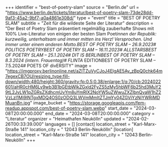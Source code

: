 +++
identifier = "best-of-poetry-slam"
source = "Berlin.de"
url = "https://www.berlin.de/tickets/literatur/best-of-poetry-slam-73de28dd-9af3-45a2-9bf7-a0a4861e308d/"
type = "event"
title = "BEST OF POETRY SLAM"
subtitle = "Zeit für die wildeste Seite der Literatur"
description = "Der Best of Poetry Slam präsentiert regelmäßig zauberhafte Shows mit 100% Live-Literatur von einigen der besten Slam Poet*innen der Republik: kurzweilig, unterhaltsam und immer mitten ins Herz! Versprochen. Und immer unter einem anderen Motto.BEST OF POETRY SLAM – 26.9.2023# POLITICS  POETRYBEST OF POETRY SLAM – 16.11.2023# ALLSTARSBEST OF POETRY SLAM – 25.1.2024# DIT IS BERLINBEST OF POETRY SLAM – 8.3.2024 (intern. Frauentag)# FLINTA* EDITIONBEST OF POETRY SLAM – 7.5.2024# POETS OF divERSITY"
image = "https://imgproxy.berlinonline.net/aZITZuVyCJoJ4ElgAE5Ay_zBpQ0chk64m7egexCB7OU/resizing_type:fill-down/width:480/height:360/gravity:fp:0.5:0.38/enlarge:1/q:70/cb:2024022601/aHR0cHM6Ly9wb3B1bGEtbWlkZGxld2FyZS5zMy5hbWF6b25hd3MuY29tL2JvLW1pZGRsZXdhcmUvYm8uYmRlX2NoYW5uZWwuZXZlbnQvaW1hZ2VzLzI1Mi9lNTgxMDQ4OS0zODQ3LWVmMmItZTJmYy04ZGViYzNiYWRiMDMuanBn.jpg"
image_bucket = "https://storage.googleapis.com/fem-readup.appspot.com/best-of-poetry-slam.webp"
start_date = "2024-03-08T20:00:00.000"
end_date = "2024-03-08T20:00:00.000"
category = "Literatur"
organizer = "Heimathafen Neukölln"
updated = "2024-02-26T00:33:39.000"
languages = []
[contact]
location_street = "Karl-Marx-Straße 141"
location_city = " 12043 Berlin-Neukölln"
[location]
location_street = "Karl-Marx-Straße 141"
location_city = " 12043 Berlin-Neukölln"
+++